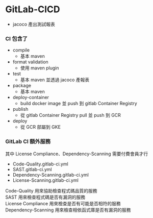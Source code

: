 # GitLab-CICD

* jacoco 產出測試報表

### CI 包含了

- compile
  - 基本 maven
- format validation
  - 使用 maven plugin
- test
  - 基本 maven 並透過 jacoco 產報表
- package
  - 基本 maven
- deploy-container
  - build docker image 並 push 到 gitlab Container Registry
- publish
  - 從 gitlab Container Registry pull 並 push 到 GCR
- deploy
  - 從 GCR 部屬到 GKE

### GitLab CI 額外服務

其中 License Compliance、Dependency-Scanning 需要付費會員才行

* Code-Quality.gitlab-ci.yml  
* SAST.gitlab-ci.yml  
* Dependency-Scanning.gitlab-ci.yml
* License-Scanning.gitlab-ci.yml

Code-Quality 用來協助檢查程式碼品質的服務  
SAST 用來檢查程式碼是否有漏洞的服務  
License Compliance 用來檢查是否有可能是否相符的服務  
Dependency-Scanning 用來檢查相依函式庫是否有漏洞的服務  
